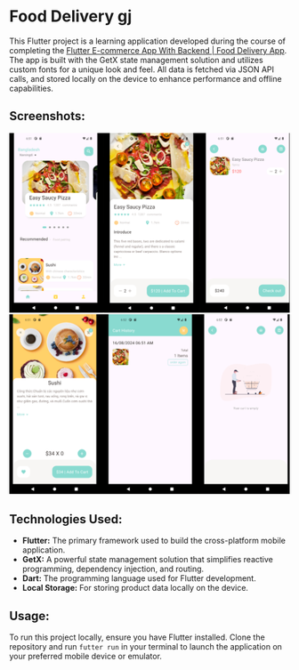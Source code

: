 # Food Delivery gj

This Flutter project is a learning application developed during the course of completing the [Flutter E-commerce App With Backend | Food Delivery App](https://youtu.be/7dAt-JMSCVQ?list=PLI4VBjDByF7RbQWI2GdejM40147MvRdJk).
The app is built with the GetX state management solution and utilizes custom fonts for a unique look and feel. 
All data is fetched via JSON API calls, and stored locally on the device to enhance performance and offline capabilities.

## Screenshots:

![A screenshot showing app](/assets/screenshots/Screenshot1.png)
![A screenshot showing app](/assets/screenshots/Screenshot2.png)

## Technologies Used:

- **Flutter:** The primary framework used to build the cross-platform mobile application.
- **GetX:** A powerful state management solution that simplifies reactive programming, dependency injection, and routing.
- **Dart:** The programming language used for Flutter development.
- **Local Storage:** For storing product data locally on the device.

## Usage:

To run this project locally, ensure you have Flutter installed. Clone the repository and run <code>futter run</code> in your terminal to launch the application on your preferred mobile device or emulator.

